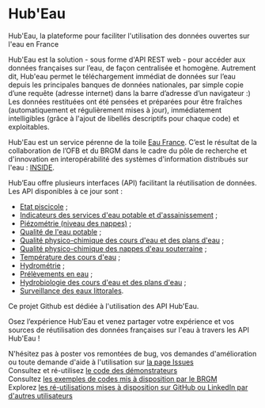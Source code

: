 # Hub'Eau
Hub'Eau, la plateforme pour faciliter l'utilisation des données ouvertes sur l'eau en France

Hub'Eau est la solution - sous forme d'API REST web - pour accéder aux données françaises sur l’eau, de façon centralisée et homogène. Autrement dit, Hub'eau permet le téléchargement immédiat de données sur l’eau depuis les principales banques de données nationales, par simple copie d’une requête (adresse internet) dans la barre d’adresse d’un navigateur :)
Les données restituées ont été pensées et préparées pour être fraîches (automatiquement et régulièrement mises à jour), immédiatement intelligibles (grâce à l'ajout de libellés descriptifs pour chaque code) et exploitables.

Hub'Eau est un service pérenne de la toile [Eau France](https://www.eaufrance.fr/). C’est le résultat de la collaboration de l’OFB et du BRGM dans le cadre du pôle de recherche et d'innovation en interopérabilité des systèmes d'information distribués sur l'eau : [INSIDE](http://www.pole-inside.fr/fr). 

Hub’Eau offre plusieurs interfaces (API) facilitant la réutilisation de données. Les API disponibles à ce jour sont :

* [Etat piscicole](http://hubeau.eaufrance.fr/page/api-poisson) ;
* [Indicateurs des services d'eau potable et d'assainissement](https://hubeau.eaufrance.fr/page/api-indicateurs-services) ;
* [Piézométrie (niveau des nappes)](http://hubeau.eaufrance.fr/page/api-piezometrie) ;
* [Qualité de l'eau potable](https://hubeau.eaufrance.fr/page/api-qualite-eau-potable) ;
* [Qualité physico-chimique des cours d'eau et des plans d'eau](http://hubeau.eaufrance.fr/page/api-qualite-cours-deau) ;
* [Qualité physico-chimique des nappes d'eau souterraine](http://hubeau.eaufrance.fr/page/api-qualite-nappes-deau-souterraines) ;
* [Température des cours d'eau](http://hubeau.eaufrance.fr/page/api-temperature-continu) ;
* [Hydrométrie](http://hubeau.eaufrance.fr/page/api-hydrometrie) ;
* [Prélèvements en eau](https://hubeau.eaufrance.fr/page/api-prelevements-eau) ;
* [Hydrobiologie des cours d'eau et des plans d'eau](https://hubeau.eaufrance.fr/page/api-hydrobiologie) ;
* [Surveillance des eaux littorales](https://hubeau.eaufrance.fr/page/api-surveillance-littoral).

Ce projet Github est dédiée à l'utilisation des API Hub'Eau.

Osez l’expérience Hub’Eau et venez partager votre expérience et vos sources de réutilisation des données françaises sur l'eau à travers les API Hub'Eau ! 
  
N'hésitez pas à poster vos remontées de bug, vos demandes d'amélioration ou toute demande d'aide à l'utilisation sur [la page Issues](https://github.com/BRGM/hubeau/issues)  
Consultez et ré-utilisez [le code des démonstrateurs](https://github.com/BRGM/hubeau/tree/master/demonstrateurs)  
Consultez [les exemples de codes mis à disposition par le BRGM](https://github.com/BRGM/hubeau/tree/master/code_examples)  
Explorez [les ré-utilisations mises à disposition sur GitHub ou LinkedIn par d'autres utilisateurs](https://github.com/BRGM/hubeau/tree/master/re-utilisations)
 

